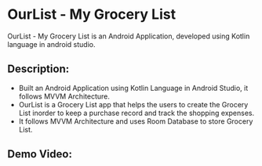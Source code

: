 # OurList - My Grocery List

OurList - My Grocery List is an Android Application, developed using Kotlin language in android studio.

## Description:

- Built an Android Application using Kotlin Language in Android Studio, it follows MVVM Architecture.
- OurList is a Grocery List app that helps the users to create the Grocery List inorder to keep a purchase record and track the shopping expenses.
- It follows MVVM Architecture and uses Room Database to store Grocery List.

## Demo Video:


